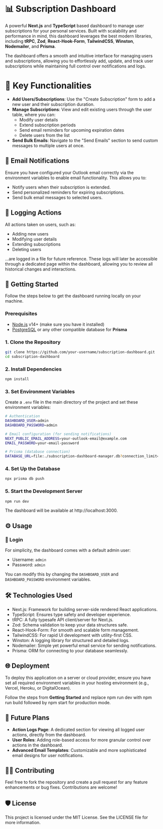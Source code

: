 # 📊 Subscription Dashboard

A powerful **Next.js** and **TypeScript** based dashboard to manage user subscriptions for your personal services. Built with scalability and performance in mind, this dashboard leverages the best modern libraries, including **tRPC**, **Zod**, **React-Hook-Form**, **TailwindCSS**, **Winston**, **Nodemailer**, and **Prisma**.

The dashboard offers a smooth and intuitive interface for managing users and subscriptions, allowing you to effortlessly add, update, and track user subscriptions while maintaining full control over notifications and logs.

# 📝 Key Functionalities

-   **Add Users/Subscriptions**: Use the "Create Subscription" form to add a new user and their subscription duration.
-   **Manage Subscriptions**: View and edit existing users through the user table, where you can:
    -   Modify user details
    -   Extend subscription periods
    -   Send email reminders for upcoming expiration dates
    -   Delete users from the list
-   **Send Bulk Emails**: Navigate to the "Send Emails" section to send custom messages to multiple users at once.

## 📧 Email Notifications

Ensure you have configured your Outlook email correctly via the environment variables to enable email functionality. This allows you to:

-   Notify users when their subscription is extended.
-   Send personalized reminders for expiring subscriptions.
-   Send bulk email messages to selected users.

## 📜 Logging Actions

All actions taken on users, such as:

-   Adding new users
-   Modifying user details
-   Extending subscriptions
-   Deleting users

...are logged in a file for future reference. These logs will later be accessible through a dedicated page within the dashboard, allowing you to review all historical changes and interactions.

## 🚀 Getting Started

Follow the steps below to get the dashboard running locally on your machine.

### Prerequisites

-   [Node.js](https://nodejs.org/en/) v14+ (make sure you have it installed)
-   [PostgreSQL](https://www.postgresql.org/) or any other compatible database for **Prisma**

### 1. Clone the Repository

```bash
git clone https://github.com/your-username/subscription-dashboard.git
cd subscription-dashboard
```

### 2. Install Dependencies

```bash
npm install
```

### 3. Set Environment Variables

Create a `.env` file in the main directory of the project and set these environment variables:

```bash
# Authentication
DASHBOARD_USER=admin
DASHBOARD_PASSWORD=admin

# Email configuration (for sending notifications)
NEXT_PUBLIC_EMAIL_ADDRESS=your-outlook-email@example.com
EMAIL_PASSWORD=your-email-password

# Prisma (database connection)
DATABASE_URL=file:./subscription-dashboard-manager.db?connection_limit=1
```

### 4. Set Up the Database

```bash
npx prisma db push
```

### 5. Start the Development Server

```bash
npm run dev
```

The dashboard will be available at http://localhost:3000.

## ⚙️ Usage

### 🔑 Login

For simplicity, the dashboard comes with a default admin user:

-   Username: `admin`
-   Password: `admin`

You can modify this by changing the `DASHBOARD_USER` and `DASHBOARD_PASSWORD` environment variables.

## 🛠️ Technologies Used

-   Next.js: Framework for building server-side rendered React applications.
-   TypeScript: Ensures type safety and developer experience.
-   tRPC: A fully typesafe API client/server for Next.js.
-   Zod: Schema validation to keep your data structures safe.
-   React-Hook-Form: For smooth and scalable form management.
-   TailwindCSS: For rapid UI development with utility-first CSS.
-   Winston: A logging library for structured and detailed logs.
-   Nodemailer: Simple yet powerful email service for sending notifications.
-   Prisma: ORM for connecting to your database seamlessly.

## 🌐 Deployment

To deploy this application on a server or cloud provider, ensure you have set all required environment variables in your hosting environment (e.g., Vercel, Heroku, or DigitalOcean).

Follow the steps from **Getting Started** and replace npm run dev with npm run build followed by npm start for production mode.

## 📝 Future Plans

-   **Action Logs Page**: A dedicated section for viewing all logged user actions, directly from the dashboard.
-   **User Roles**: Adding role-based access for more granular control over actions in the dashboard.
-   **Advanced Email Templates**: Customizable and more sophisticated email designs for user notifications.

## 🧑‍💻 Contributing

Feel free to fork the repository and create a pull request for any feature enhancements or bug fixes. Contributions are welcome!

## 🛡️ License

This project is licensed under the MIT License. See the LICENSE file for more information.
